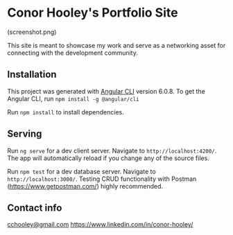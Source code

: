 # Conor Hooley's Portfolio Site

(screenshot.png)

This site is meant to showcase my work and serve as a networking asset for connecting with the development community.

## Installation

This project was generated with [Angular CLI](https://github.com/angular/angular-cli) version 6.0.8. To get the Angular CLI, run `npm install -g @angular/cli`

Run `npm install` to install dependencies.

## Serving

Run `ng serve` for a dev client server. Navigate to `http://localhost:4200/`. The app will automatically reload if you change any of the source files.

Run `npm test` for a dev database server. Navigate to `http://localhost:3000/`. Testing CRUD functionality with Postman (https://www.getpostman.com/) highly recommended.

## Contact info
cchooley@gmail.com
https://www.linkedin.com/in/conor-hooley/